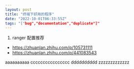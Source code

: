 ```yaml
---
layout: post
title: "终端下好用的程序"
date: "2022-10-01T06:33:55Z"
tags: "["bug","documentation","duplicate"]"
---
```

1. ranger 配置推荐
  - https://zhuanlan.zhihu.com/p/105731111
  - https://zhuanlan.zhihu.com/p/441083543

aaaaaaaaaa
cccccccccccccccc
dddddddddd
zzzzzzzzzzzzz